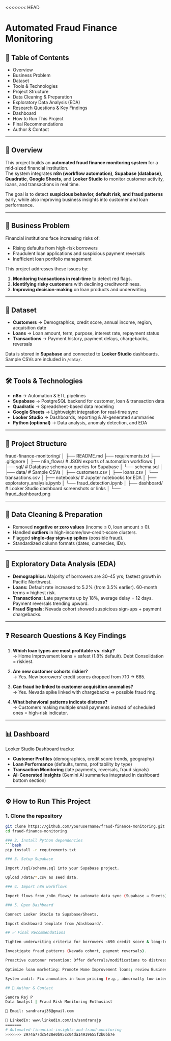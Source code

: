 <<<<<<< HEAD
# Automated Fraud Finance Monitoring 

## 📌 Table of Contents  
- Overview  
- Business Problem  
- Dataset 
- Tools & Technologies  
- Project Structure  
- Data Cleaning & Preparation  
- Exploratory Data Analysis (EDA)  
- Research Questions & Key Findings  
- Dashboard  
- How to Run This Project  
- Final Recommendations  
- Author & Contact  

---

## 📖 Overview  
This project builds an **automated fraud finance monitoring system** for a mid-sized financial institution.  
The system integrates **n8n (workflow automation)**, **Supabase (database)**, **Quadratic**, **Google Sheets**, and **Looker Studio** to monitor customer activity, loans, and transactions in real time.  

The goal is to detect **suspicious behavior, default risk, and fraud patterns** early, while also improving business insights into customer and loan performance.  

---

## 🏦 Business Problem  
Financial institutions face increasing risks of:  
- Rising defaults from high-risk borrowers  
- Fraudulent loan applications and suspicious payment reversals  
- Inefficient loan portfolio management  

This project addresses these issues by:  
1. **Monitoring transactions in real-time** to detect red flags.  
2. **Identifying risky customers** with declining creditworthiness.  
3. **Improving decision-making** on loan products and underwriting.  

---

## 📂 Dataset  
- **Customers** → Demographics, credit score, annual income, region, acquisition date  
- **Loans** → Loan amount, term, purpose, interest rate, repayment status  
- **Transactions** → Payment history, payment delays, chargebacks, reversals  

Data is stored in **Supabase** and connected to **Looker Studio** dashboards.  
Sample CSVs are included in `/data/`.  

---

## 🛠️ Tools & Technologies  
- **n8n** → Automation & ETL pipelines  
- **Supabase** → PostgreSQL backend for customer, loan & transaction data  
- **Quadratic** → Spreadsheet-based data modeling  
- **Google Sheets** → Lightweight integration for real-time sync  
- **Looker Studio** → Dashboards, reporting & AI-generated summaries  
- **Python (optional)** → Data analysis, anomaly detection, and EDA  

---

## 📁 Project Structure  
fraud-finance-monitoring/
│
├── README.md
├── requirements.txt
├── .gitignore
│
├── n8n_flows/ # JSON exports of automation workflows
│
├── sql/ # Database schema or queries for Supabase
│ └── schema.sql
│
├── data/ # Sample CSVs
│ ├── customers.csv
│ ├── loans.csv
│ └── transactions.csv
│
├── notebooks/ # Jupyter notebooks for EDA
│ ├── exploratory_analysis.ipynb
│ └── fraud_detection.ipynb
│
├── dashboard/ # Looker Studio dashboard screenshots or links
│ └── fraud_dashboard.png


---

## 🧹 Data Cleaning & Preparation  
- Removed **negative or zero values** (income ≤ 0, loan amount ≤ 0).  
- Handled **outliers** in high-income/low-credit-score clusters.  
- Flagged **single-day sign-up spikes** (possible fraud).  
- Standardized column formats (dates, currencies, IDs).  

---

## 🔎 Exploratory Data Analysis (EDA)  
- **Demographics:** Majority of borrowers are 30–45 yrs; fastest growth in Pacific Northwest.  
- **Loans:** Default rate increased to 5.2% (from 3.5% earlier). 60-month terms = highest risk.  
- **Transactions:** Late payments up by 18%, average delay = 12 days. Payment reversals trending upward.  
- **Fraud Signals:** Nevada cohort showed suspicious sign-ups + payment chargebacks.  

---

## ❓ Research Questions & Key Findings  
1. **Which loan types are most profitable vs. risky?**  
   → Home Improvement loans = safest (1.8% default). Debt Consolidation = riskiest.  

2. **Are new customer cohorts riskier?**  
   → Yes. New borrowers’ credit scores dropped from 710 → 685.  

3. **Can fraud be linked to customer acquisition anomalies?**  
   → Yes. Nevada spike linked with chargebacks → possible fraud ring.  

4. **What behavioral patterns indicate distress?**  
   → Customers making multiple small payments instead of scheduled ones = high-risk indicator.  

---

## 📊 Dashboard  
Looker Studio Dashboard tracks:  
- **Customer Profiles** (demographics, credit score trends, geography)  
- **Loan Performance** (defaults, terms, profitability by type)  
- **Transaction Monitoring** (late payments, reversals, fraud signals)  
- **AI-Generated Insights** (Gemini AI summaries integrated in dashboard bottom section)  

---

## ⚙️ How to Run This Project  

### 1. Clone the repository  
```bash
git clone https://github.com/yourusername/fraud-finance-monitoring.git
cd fraud-finance-monitoring

### 2. Install Python dependencies
```bash
pip install -r requirements.txt

### 3. Setup Supabase

Import /sql/schema.sql into your Supabase project.

Upload /data/*.csv as seed data.

### 4. Import n8n workflows

Import flows from /n8n_flows/ to automate data sync (Supabase ↔ Sheets).

### 5. Open Dashboard

Connect Looker Studio to Supabase/Sheets.

Import dashboard template from /dashboard/.

## ✅ Final Recommendations

Tighten underwriting criteria for borrowers <690 credit score & long-term loans.

Investigate fraud patterns (Nevada cohort, payment reversals).

Proactive customer retention: Offer deferrals/modifications to distressed customers.

Optimize loan marketing: Promote Home Improvement loans; review Business loan exposure.

System audit: Fix anomalies in loan pricing (e.g., abnormally low interest rates).

## 👤 Author & Contact

Sandra Raj P
Data Analyst | Fraud Risk Monitoring Enthusiast

📧 Email: sandraraj36@gmail.com

🔗 LinkedIn: www.linkedin.com/in/sandrarajp
=======
# Automated-financial-insights-and-fraud-monitoring
>>>>>>> 2974a77dc5428e0b95cc04da14919655f2b6bb7e
